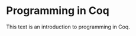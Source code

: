 # Programming in Coq

This text is an introduction to programming in Coq.



<!---
Local Variables:
mode: outline
coding: iso-latin-1
outline-regexp: "#+"
End:
-->
